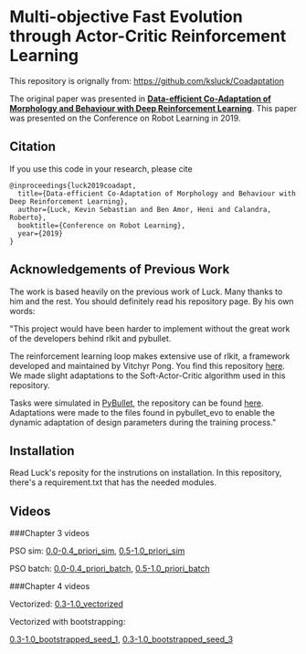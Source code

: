 # Multi-objective Fast Evolution through Actor-Critic Reinforcement Learning
This repository is orignally from: https://github.com/ksluck/Coadaptation

The original paper was presented in [**Data-efficient Co-Adaptation of Morphology and Behaviour with Deep Reinforcement Learning**](https://research.fb.com/publications/data-efficient-co-adaptation-of-morphology-and-behaviour-with-deep-reinforcement-learning/).
This paper was presented on the Conference on Robot Learning in 2019.

## Citation
If you use this code in your research, please cite
```
@inproceedings{luck2019coadapt,
  title={Data-efficient Co-Adaptation of Morphology and Behaviour with Deep Reinforcement Learning},
  author={Luck, Kevin Sebastian and Ben Amor, Heni and Calandra, Roberto},
  booktitle={Conference on Robot Learning},
  year={2019}
}
```

## Acknowledgements of Previous Work
The work is based heavily on the previous work of Luck. Many thanks to him and the rest. You should definitely read his repository page. By his own words:

"This project would have been harder to implement without the great work of
the developers behind rlkit and pybullet.

The reinforcement learning loop makes extensive use of rlkit, a framework developed
and maintained by Vitchyr Pong. You find this repository [here](https://github.com/vitchyr/rlkit).
We made slight adaptations to the Soft-Actor-Critic algorithm used in this repository.

Tasks were simulated in [PyBullet](https://pybullet.org/wordpress/), the
repository can be found [here](https://github.com/bulletphysics/bullet3/tree/master/examples/pybullet).
Adaptations were made to the files found in pybullet_evo to enable the dynamic adaptation
of design parameters during the training process."

## Installation

Read Luck's reposity for the instrutions on installation. In this repository, there's a requirement.txt that has the needed modules.


## Videos

###Chapter 3 videos

PSO sim:
[0.0-0.4_priori_sim](https://vimeo.com/915549793?share=copy),
[0.5-1.0_priori_sim](https://vimeo.com/915549793?share=copy)

PSO batch:
[0.0-0.4_priori_batch](https://vimeo.com/915549753?share=copy),
[0.5-1.0_priori_batch](https://vimeo.com/915549772?share=copy)

###Chapter 4 videos

Vectorized:
[0.3-1.0_vectorized](https://vimeo.com/924973475?share=copy)

Vectorized with bootstrapping:

[0.3-1.0_bootstrapped_seed_1](https://vimeo.com/924968081?share=copy),
[0.3-1.0_bootstrapped_seed_3](https://vimeo.com/924969157?share=copy)





